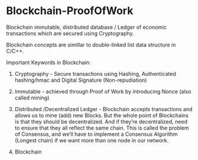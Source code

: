 # Blockchain-ProofOfWork
Blockchain immutable, distributed database / Ledger of economic transactions which are secured using Cryptography.

Blockchain concepts are simillar to double-linked list data structure in C/C++.

Important Keywords in Blockchain:
1. Cryptography - Secure transactions using Hashing, Authenticated hashing/hmac and Digital Signature (Non-repudiation)
2. Immutable - achieved through Proof of Work by introducing Nonce (also called mining)
3. Distributed /Decentralized Ledger - Blockchain accepts transactions and allows us to mine (add) new Blocks. But the whole point of Blockchains is that they should be decentralized. And if they’re decentralized, need to ensure that they all reflect the same chain. This is called the problem of Consensus, and we’ll have to implement a Consensus Algorithm (Longest chain) if we want more than one node in our network.

4. Blockchain
